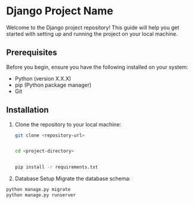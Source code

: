 # Django Project Name

Welcome to the Django project repository! This guide will help you get started with setting up and running the project on your local machine.

## Prerequisites

Before you begin, ensure you have the following installed on your system:

- Python (version X.X.X)
- pip (Python package manager)
- Git

## Installation

1. Clone the repository to your local machine:

   ```bash
   git clone <repository-url>
   
   
   cd <project-directory>

   
   pip install -r requirements.txt

2. Database Setup
Migrate the database schema:
```bash
python manage.py migrate
python manage.py runserver 


